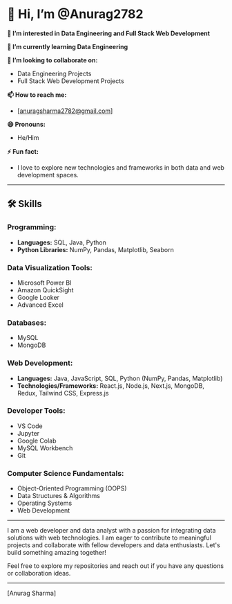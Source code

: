 

# 👋 Hi, I’m @Anurag2782

**👀 I’m interested in Data Engineering and Full Stack Web Development**

**🌱 I’m currently learning Data Engineering**

**💞️ I’m looking to collaborate on:**
- Data Engineering Projects
- Full Stack Web Development Projects

**📫 How to reach me:**
- [anuragsharma2782@gmail.com]


**😄 Pronouns:**
- He/Him

**⚡ Fun fact:**
- I love to explore new technologies and frameworks in both data and web development spaces.

---

## 🛠️ Skills

### Programming:
- **Languages:** SQL, Java, Python
- **Python Libraries:** NumPy, Pandas, Matplotlib, Seaborn

### Data Visualization Tools:
- Microsoft Power BI
- Amazon QuickSight
- Google Looker
- Advanced Excel

### Databases:
- MySQL
- MongoDB

### Web Development:
- **Languages:** Java, JavaScript, SQL, Python (NumPy, Pandas, Matplotlib)
- **Technologies/Frameworks:** React.js, Node.js, Next.js, MongoDB, Redux, Tailwind CSS, Express.js

### Developer Tools:
- VS Code
- Jupyter
- Google Colab
- MySQL Workbench
- Git

### Computer Science Fundamentals:
- Object-Oriented Programming (OOPS)
- Data Structures & Algorithms
- Operating Systems
- Web Development

---

I am a web developer and data analyst with a passion for integrating data solutions with web technologies. I am eager to contribute to meaningful projects and collaborate with fellow developers and data enthusiasts. Let's build something amazing together!

Feel free to explore my repositories and reach out if you have any questions or collaboration ideas.

---

[Anurag Sharma]


<!--
**Anurag2782/Anurag2782** is a ✨ _special_ ✨ repository because its `README.md` (this file) appears on your GitHub profile.

Here are some ideas to get you started:

- 🔭 I’m currently working on ...
- 🌱 I’m currently learning ...
- 👯 I’m looking to collaborate on ...
- 🤔 I’m looking for help with ...
- 💬 Ask me about ...
- 📫 How to reach me: ...
- 😄 Pronouns: ...
- ⚡ Fun fact: ...
-->
